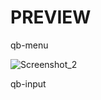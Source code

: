 # PREVIEW

qb-menu

![Screenshot_2](https://user-images.githubusercontent.com/116594943/233142095-adc5cbbc-67fa-4e5f-9240-5b8944ad2281.png)

qb-input
